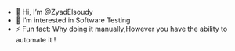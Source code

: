 - 👋 Hi, I’m @ZyadElsoudy
- 👀 I’m interested in Software Testing
- ⚡ Fun fact: Why doing it manually,However you have the ability to automate it ! 

<!---
ZyadElsoudy/ZyadElsoudy is a ✨ special ✨ repository because its `README.md` (this file) appears on your GitHub profile.
You can click the Preview link to take a look at your changes.
--->
